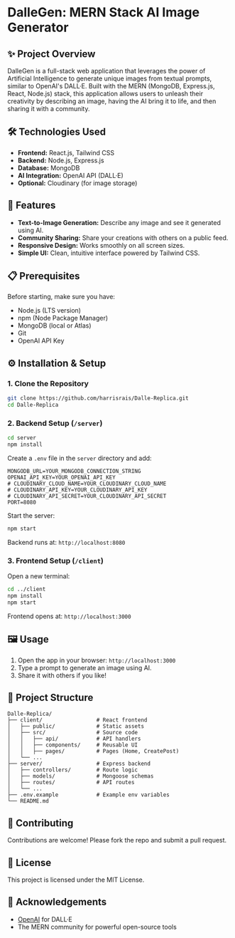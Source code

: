 # DalleGen: MERN Stack AI Image Generator

## ✨ Project Overview

DalleGen is a full-stack web application that leverages the power of Artificial Intelligence to generate unique images from textual prompts, similar to OpenAI's DALL·E. Built with the MERN (MongoDB, Express.js, React, Node.js) stack, this application allows users to unleash their creativity by describing an image, having the AI bring it to life, and then sharing it with a community.

## 🛠️ Technologies Used

* **Frontend:** React.js, Tailwind CSS
* **Backend:** Node.js, Express.js
* **Database:** MongoDB
* **AI Integration:** OpenAI API (DALL·E)
* **Optional:** Cloudinary (for image storage)

## 🚀 Features

* **Text-to-Image Generation:** Describe any image and see it generated using AI.
* **Community Sharing:** Share your creations with others on a public feed.
* **Responsive Design:** Works smoothly on all screen sizes.
* **Simple UI:** Clean, intuitive interface powered by Tailwind CSS.

## 📋 Prerequisites

Before starting, make sure you have:

- Node.js (LTS version)
- npm (Node Package Manager)
- MongoDB (local or Atlas)
- Git
- OpenAI API Key

## ⚙️ Installation & Setup

### 1. Clone the Repository

```bash
git clone https://github.com/harrisrais/Dalle-Replica.git
cd Dalle-Replica
````

### 2. Backend Setup (`/server`)

```bash
cd server
npm install
```

Create a `.env` file in the `server` directory and add:

```env
MONGODB_URL=YOUR_MONGODB_CONNECTION_STRING
OPENAI_API_KEY=YOUR_OPENAI_API_KEY
# CLOUDINARY_CLOUD_NAME=YOUR_CLOUDINARY_CLOUD_NAME
# CLOUDINARY_API_KEY=YOUR_CLOUDINARY_API_KEY
# CLOUDINARY_API_SECRET=YOUR_CLOUDINARY_API_SECRET
PORT=8080
```

Start the server:

```bash
npm start
```

Backend runs at: `http://localhost:8080`

### 3. Frontend Setup (`/client`)

Open a new terminal:

```bash
cd ../client
npm install
npm start
```

Frontend opens at: `http://localhost:3000`

## 🖼️ Usage

1. Open the app in your browser: `http://localhost:3000`
2. Type a prompt to generate an image using AI.
3. Share it with others if you like!

## 📁 Project Structure

```
Dalle-Replica/
├── client/                 # React frontend
│   ├── public/             # Static assets
│   ├── src/                # Source code
│   │   ├── api/            # API handlers
│   │   ├── components/     # Reusable UI
│   │   ├── pages/          # Pages (Home, CreatePost)
│   └── ...
├── server/                 # Express backend
│   ├── controllers/        # Route logic
│   ├── models/             # Mongoose schemas
│   ├── routes/             # API routes
│   └── ...
├── .env.example            # Example env variables
└── README.md
```

## 👋 Contributing

Contributions are welcome! Please fork the repo and submit a pull request.

## 📄 License

This project is licensed under the MIT License.

## 🙏 Acknowledgements

* [OpenAI](https://openai.com/) for DALL·E
* The MERN community for powerful open-source tools

```
